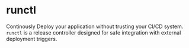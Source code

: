 # runctl

Continously Deploy your application without trusting your CI/CD system. `runctl` is a release controller designed for safe integration with external deployment triggers.
